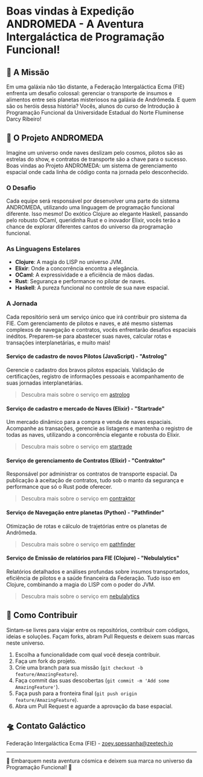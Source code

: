 # Boas vindas à Expedição ANDROMEDA - A Aventura Intergaláctica de Programação Funcional!

## 🚀 A Missão

Em uma galáxia não tão distante, a Federação Intergaláctica Ecma (FIE) enfrenta um desafio colossal: gerenciar o transporte de insumos e alimentos entre seis planetas misteriosos na galáxia de Andrômeda. E quem são os heróis dessa história? Vocês, alunos do curso de Introdução à Programação Funcional da Universidade Estadual do Norte Fluminense Darcy Ribeiro!

## 🌌 O Projeto ANDROMEDA

Imagine um universo onde naves deslizam pelo cosmos, pilotos são as estrelas do show, e contratos de transporte são a chave para o sucesso. Boas vindas ao Projeto ANDROMEDA: um sistema de gerenciamento espacial onde cada linha de código conta na jornada pelo desconhecido.

### O Desafio

Cada equipe será responsável por desenvolver uma parte do sistema ANDROMEDA, utilizando uma linguagem de programação funcional diferente. Isso mesmo! Do exótico Clojure ao elegante Haskell, passando pelo robusto OCaml, queridinha Rust e o inovador Elixir, vocês terão a chance de explorar diferentes cantos do universo da programação funcional.

### As Linguagens Estelares

- **Clojure**: A magia do LISP no universo JVM.
- **Elixir**: Onde a concorrência encontra a elegância.
- **OCaml**: A expressividade e a eficiência de mãos dadas.
- **Rust**: Segurança e performance no pilotar de naves.
- **Haskell**: A pureza funcional no controle de sua nave espacial.

### A Jornada

Cada repositório será um serviço único que irá contribuir pro sistema da FIE. Com gerenciamento de pilotos e naves, e até mesmo sistemas complexos de navegação e contratos, vocês enfrentarão desafios espaciais inéditos. Preparem-se para abastecer suas naves, calcular rotas e transações interplanetárias, e muito mais!

#### Serviço de cadastro de novos Pilotos (JavaScript) - "Astrolog"

Gerencie o cadastro dos bravos pilotos espaciais. Validação de certificações, registro de informações pessoais e acompanhamento de suas jornadas interplanetárias.

> Descubra mais sobre o serviço em [astrolog](https://github.com/andromeda-fie/astrolog)

#### Serviço de cadastro e mercado de Naves (Elixir) - "Startrade"

Um mercado dinâmico para a compra e venda de naves espaciais. Acompanhe as transações, gerencie as listagens e mantenha o registro de todas as naves, utilizando a concorrência elegante e robusta do Elixir.

> Descubra mais sobre o serviço em [startrade](https://github.com/andromeda-fie/startrade)

#### Serviço de gerenciamento de Contratos (Elixir) - "Contraktor"

Responsável por administrar os contratos de transporte espacial. Da publicação à aceitação de contratos, tudo sob o manto da segurança e performance que só o Rust pode oferecer.

> Descubra mais sobre o serviço em [contraktor](https://github.com/andromeda-fie/contraktor)

#### Serviço de Navegação entre planetas (Python) - "Pathfinder"

Otimização de rotas e cálculo de trajetórias entre os planetas de Andrômeda.

> Descubra mais sobre o serviço em [pathfinder](https://github.com/andromeda-fie/pathfinder)

#### Serviço de Emissão de relatórios para FIE (Clojure) - "Nebulalytics"

Relatórios detalhados e análises profundas sobre insumos transportados, eficiência de pilotos e a saúde financeira da Federação. Tudo isso em Clojure, combinando a magia do LISP com o poder do JVM.

> Descubra mais sobre o serviço em [nebulalytics](https://github.com/andromeda-fie/nebulalytics)

## 🌠 Como Contribuir

Sintam-se livres para viajar entre os repositórios, contribuir com códigos, ideias e soluções. Façam forks, abram Pull Requests e deixem suas marcas neste universo.

1. Escolha a funcionalidade com qual você deseja contribuir.
2. Faça um fork do projeto.
3. Crie uma branch para sua missão (`git checkout -b feature/AmazingFeature`).
4. Faça commit das suas descobertas (`git commit -m 'Add some AmazingFeature'`).
5. Faça push para a fronteira final (`git push origin feature/AmazingFeature`).
6. Abra um Pull Request e aguarde a aprovação da base espacial.

## 🛸 Contato Galáctico

Federação Intergaláctica Ecma (FIE) - zoey.spessanha@zeetech.io

---

🌟 Embarquem nesta aventura cósmica e deixem sua marca no universo da Programação Funcional! 🌟
